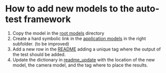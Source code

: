 # How to add new models to the auto-test framework

1. Copy the model in the [root models](../../models) directory
2. Create a hard symbolic link in the [application models](./larod-test/app/models) in the right subfolder. (to be improved)
3. Add a new row in the [README](../../README.md) adding a unique tag where the output of the test should be added.
4. Update the dictionary in [readme_update](./readme_update.py#L19) with the location of the new model, the camera model, and the tag where to place the results.
